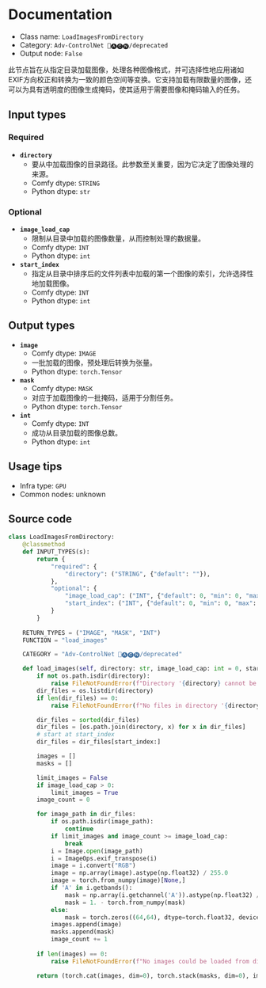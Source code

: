 # Documentation
- Class name: `LoadImagesFromDirectory`
- Category: `Adv-ControlNet 🛂🅐🅒🅝/deprecated`
- Output node: `False`

此节点旨在从指定目录加载图像，处理各种图像格式，并可选择性地应用诸如EXIF方向校正和转换为一致的颜色空间等变换。它支持加载有限数量的图像，还可以为具有透明度的图像生成掩码，使其适用于需要图像和掩码输入的任务。

## Input types
### Required
- **`directory`**
    - 要从中加载图像的目录路径。此参数至关重要，因为它决定了图像处理的来源。
    - Comfy dtype: `STRING`
    - Python dtype: `str`
### Optional
- **`image_load_cap`**
    - 限制从目录中加载的图像数量，从而控制处理的数据量。
    - Comfy dtype: `INT`
    - Python dtype: `int`
- **`start_index`**
    - 指定从目录中排序后的文件列表中加载的第一个图像的索引，允许选择性地加载图像。
    - Comfy dtype: `INT`
    - Python dtype: `int`
## Output types
- **`image`**
    - Comfy dtype: `IMAGE`
    - 一批加载的图像，预处理后转换为张量。
    - Python dtype: `torch.Tensor`
- **`mask`**
    - Comfy dtype: `MASK`
    - 对应于加载图像的一批掩码，适用于分割任务。
    - Python dtype: `torch.Tensor`
- **`int`**
    - Comfy dtype: `INT`
    - 成功从目录加载的图像总数。
    - Python dtype: `int`
## Usage tips
- Infra type: `GPU`
- Common nodes: unknown

## Source code
```python
class LoadImagesFromDirectory:
    @classmethod
    def INPUT_TYPES(s):
        return {
            "required": {
                "directory": ("STRING", {"default": ""}),
            },
            "optional": {
                "image_load_cap": ("INT", {"default": 0, "min": 0, "max": BIGMAX, "step": 1}),
                "start_index": ("INT", {"default": 0, "min": 0, "max": BIGMAX, "step": 1}),
            }
        }
    
    RETURN_TYPES = ("IMAGE", "MASK", "INT")
    FUNCTION = "load_images"

    CATEGORY = "Adv-ControlNet 🛂🅐🅒🅝/deprecated"

    def load_images(self, directory: str, image_load_cap: int = 0, start_index: int = 0):
        if not os.path.isdir(directory):
            raise FileNotFoundError(f"Directory '{directory} cannot be found.'")
        dir_files = os.listdir(directory)
        if len(dir_files) == 0:
            raise FileNotFoundError(f"No files in directory '{directory}'.")

        dir_files = sorted(dir_files)
        dir_files = [os.path.join(directory, x) for x in dir_files]
        # start at start_index
        dir_files = dir_files[start_index:]

        images = []
        masks = []

        limit_images = False
        if image_load_cap > 0:
            limit_images = True
        image_count = 0

        for image_path in dir_files:
            if os.path.isdir(image_path):
                continue
            if limit_images and image_count >= image_load_cap:
                break
            i = Image.open(image_path)
            i = ImageOps.exif_transpose(i)
            image = i.convert("RGB")
            image = np.array(image).astype(np.float32) / 255.0
            image = torch.from_numpy(image)[None,]
            if 'A' in i.getbands():
                mask = np.array(i.getchannel('A')).astype(np.float32) / 255.0
                mask = 1. - torch.from_numpy(mask)
            else:
                mask = torch.zeros((64,64), dtype=torch.float32, device="cpu")
            images.append(image)
            masks.append(mask)
            image_count += 1
        
        if len(images) == 0:
            raise FileNotFoundError(f"No images could be loaded from directory '{directory}'.")

        return (torch.cat(images, dim=0), torch.stack(masks, dim=0), image_count)
```